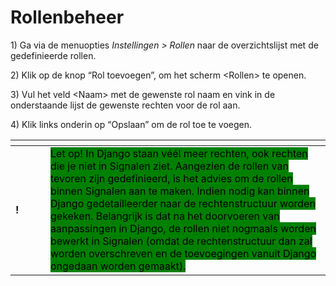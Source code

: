 # Rollenbeheer

1\)      Ga via de menuopties _Instellingen > Rollen_ naar de overzichtslijst met de gedefinieerde rollen.

2\)      Klik op de knop “Rol toevoegen”, om het scherm \<Rollen> te openen.

3\)      Vul het veld \<Naam> met de gewenste rol naam en vink in de onderstaande lijst de gewenste rechten voor de rol aan.

4\)      Klik links onderin op “Opslaan” om de rol toe te voegen.

<table data-header-hidden><thead><tr><th width="40"></th><th></th></tr></thead><tbody><tr><td><strong>!</strong></td><td><mark style="background-color:green;">Let op! In Django staan véél meer rechten, ook rechten die je niet in Signalen ziet. Aangezien de rollen van tevoren zijn gedefinieerd, is het advies om de rollen binnen Signalen aan te maken. Indien nodig kan binnen Django gedetailleerder naar de rechtenstructuur worden gekeken. Belangrijk is dat na het doorvoeren van aanpassingen in Django, de rollen niet nogmaals worden bewerkt in Signalen (omdat de rechtenstructuur dan zal worden overschreven en de toevoegingen vanuit Django ongedaan worden gemaakt).</mark></td></tr></tbody></table>

